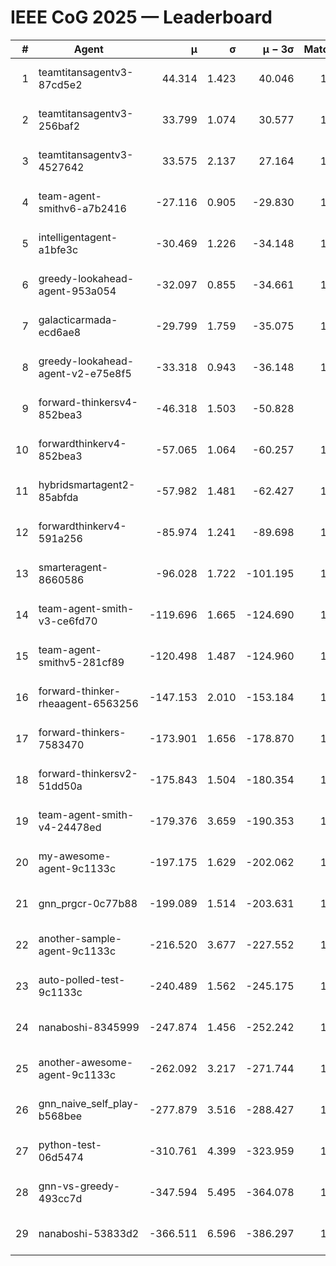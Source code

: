 # IEEE CoG 2025 — Leaderboard

| # | Agent | μ | σ | μ − 3σ | Matches | Updated |
|---:|---|---:|---:|---:|---:|---|
| 1 | teamtitansagentv3-87cd5e2 | 44.314 | 1.423 | 40.046 | 1312 | 2025-08-17 22:08 |
| 2 | teamtitansagentv3-256baf2 | 33.799 | 1.074 | 30.577 | 1472 | 2025-08-17 22:08 |
| 3 | teamtitansagentv3-4527642 | 33.575 | 2.137 | 27.164 | 1380 | 2025-08-17 22:08 |
| 4 | team-agent-smithv6-a7b2416 | -27.116 | 0.905 | -29.830 | 1220 | 2025-08-17 22:08 |
| 5 | intelligentagent-a1bfe3c | -30.469 | 1.226 | -34.148 | 1099 | 2025-08-17 22:08 |
| 6 | greedy-lookahead-agent-953a054 | -32.097 | 0.855 | -34.661 | 1280 | 2025-08-17 22:08 |
| 7 | galacticarmada-ecd6ae8 | -29.799 | 1.759 | -35.075 | 1480 | 2025-08-17 22:08 |
| 8 | greedy-lookahead-agent-v2-e75e8f5 | -33.318 | 0.943 | -36.148 | 1520 | 2025-08-17 22:08 |
| 9 | forward-thinkersv4-852bea3 | -46.318 | 1.503 | -50.828 | 973 | 2025-08-17 22:08 |
| 10 | forwardthinkerv4-852bea3 | -57.065 | 1.064 | -60.257 | 1073 | 2025-08-17 22:08 |
| 11 | hybridsmartagent2-85abfda | -57.982 | 1.481 | -62.427 | 1288 | 2025-08-17 22:08 |
| 12 | forwardthinkerv4-591a256 | -85.974 | 1.241 | -89.698 | 1103 | 2025-08-17 22:08 |
| 13 | smarteragent-8660586 | -96.028 | 1.722 | -101.195 | 1140 | 2025-08-17 22:08 |
| 14 | team-agent-smith-v3-ce6fd70 | -119.696 | 1.665 | -124.690 | 1420 | 2025-08-17 22:08 |
| 15 | team-agent-smithv5-281cf89 | -120.498 | 1.487 | -124.960 | 1340 | 2025-08-17 22:08 |
| 16 | forward-thinker-rheaagent-6563256 | -147.153 | 2.010 | -153.184 | 1296 | 2025-08-17 22:08 |
| 17 | forward-thinkers-7583470 | -173.901 | 1.656 | -178.870 | 1080 | 2025-08-17 22:08 |
| 18 | forward-thinkersv2-51dd50a | -175.843 | 1.504 | -180.354 | 1356 | 2025-08-17 22:08 |
| 19 | team-agent-smith-v4-24478ed | -179.376 | 3.659 | -190.353 | 1280 | 2025-08-17 22:08 |
| 20 | my-awesome-agent-9c1133c | -197.175 | 1.629 | -202.062 | 1640 | 2025-08-17 22:08 |
| 21 | gnn_prgcr-0c77b88 | -199.089 | 1.514 | -203.631 | 1260 | 2025-08-17 22:08 |
| 22 | another-sample-agent-9c1133c | -216.520 | 3.677 | -227.552 | 1180 | 2025-08-17 22:08 |
| 23 | auto-polled-test-9c1133c | -240.489 | 1.562 | -245.175 | 1080 | 2025-08-17 22:08 |
| 24 | nanaboshi-8345999 | -247.874 | 1.456 | -252.242 | 1260 | 2025-08-17 22:08 |
| 25 | another-awesome-agent-9c1133c | -262.092 | 3.217 | -271.744 | 1260 | 2025-08-17 22:08 |
| 26 | gnn_naive_self_play-b568bee | -277.879 | 3.516 | -288.427 | 1100 | 2025-08-17 22:08 |
| 27 | python-test-06d5474 | -310.761 | 4.399 | -323.959 | 1000 | 2025-08-17 22:08 |
| 28 | gnn-vs-greedy-493cc7d | -347.594 | 5.495 | -364.078 | 1240 | 2025-08-17 22:08 |
| 29 | nanaboshi-53833d2 | -366.511 | 6.596 | -386.297 | 1120 | 2025-08-17 22:08 |
